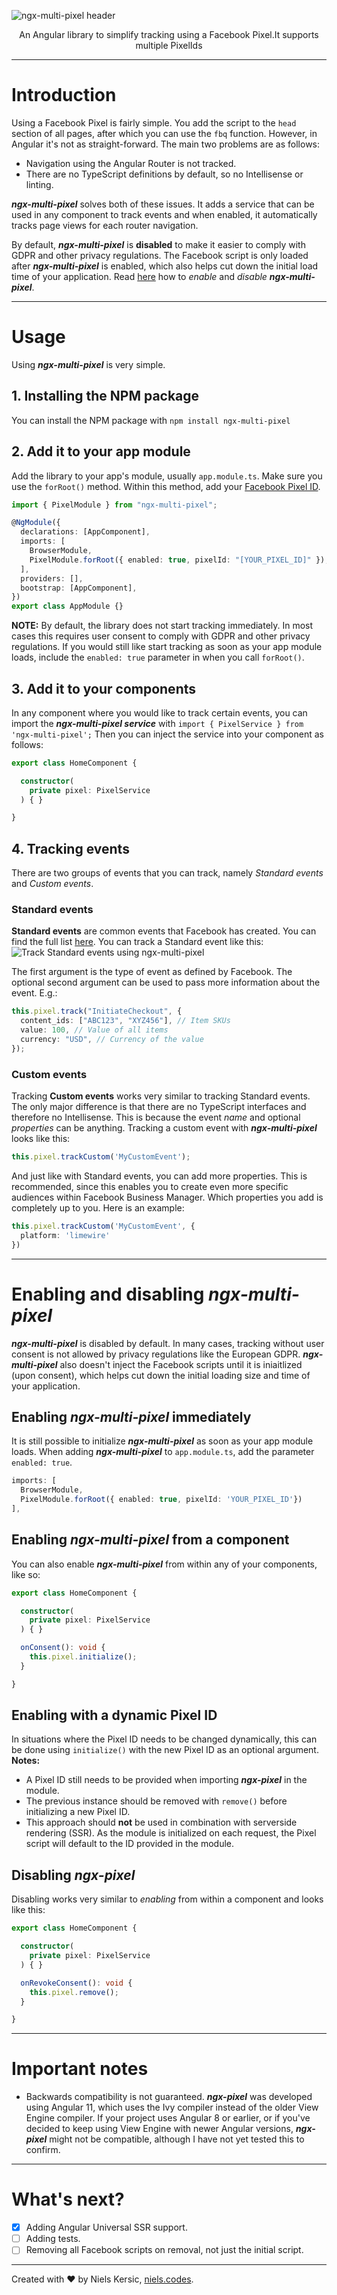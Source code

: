![ngx-multi-pixel header](https://storage.googleapis.com/nielskersic/static-images/github/ngx-multi-pixel%20header-min.png)

<p align="center">
An Angular library to simplify tracking using a Facebook Pixel.It supports multiple PixelIds
</p>

---

# Introduction

Using a Facebook Pixel is fairly simple. You add the script to the `head` section of all pages, after which you can use the `fbq` function. However, in Angular it's not as straight-forward. The main two problems are as follows:

- Navigation using the Angular Router is not tracked.
- There are no TypeScript definitions by default, so no Intellisense or linting.

**_ngx-multi-pixel_** solves both of these issues. It adds a service that can be used in any component to track events and when enabled, it automatically tracks page views for each router navigation.

By default, **_ngx-multi-pixel_** is **disabled** to make it easier to comply with GDPR and other privacy regulations. The Facebook script is only loaded after **_ngx-multi-pixel_** is enabled, which also helps cut down the initial load time of your application. Read [here](#enabling) how to _enable_ and _disable_ **_ngx-multi-pixel_**.

---

# Usage

Using **_ngx-multi-pixel_** is very simple.

## 1. Installing the NPM package

You can install the NPM package with `npm install ngx-multi-pixel`

## 2. Add it to your app module

Add the library to your app's module, usually `app.module.ts`. Make sure you use the `forRoot()` method. Within this method, add your [Facebook Pixel ID](https://www.facebook.com/business/help/952192354843755).

```typescript
import { PixelModule } from "ngx-multi-pixel";

@NgModule({
  declarations: [AppComponent],
  imports: [
    BrowserModule,
    PixelModule.forRoot({ enabled: true, pixelId: "[YOUR_PIXEL_ID]" }),
  ],
  providers: [],
  bootstrap: [AppComponent],
})
export class AppModule {}
```

**NOTE:** By default, the library does not start tracking immediately. In most cases this requires user consent to comply with GDPR and other privacy regulations. If you would still like start tracking as soon as your app module loads, include the `enabled: true` parameter in when you call `forRoot()`.

## 3. Add it to your components

In any component where you would like to track certain events, you can import the **_ngx-multi-pixel service_** with `import { PixelService } from 'ngx-multi-pixel';`
Then you can inject the service into your component as follows:

```TypeScript
export class HomeComponent {

  constructor(
    private pixel: PixelService
  ) { }

}
```

## 4. Tracking events

There are two groups of events that you can track, namely _Standard events_ and _Custom events_.

### Standard events

**Standard events** are common events that Facebook has created. You can find the full list [here](https://developers.facebook.com/docs/facebook-pixel/reference). You can track a Standard event like this:
![Track Standard events using ngx-multi-pixel](https://storage.googleapis.com/nielskersic/static-images/github/ngx-multi-pixel-track-large.gif)

The first argument is the type of event as defined by Facebook. The optional second argument can be used to pass more information about the event. E.g.:

```typescript
this.pixel.track("InitiateCheckout", {
  content_ids: ["ABC123", "XYZ456"], // Item SKUs
  value: 100, // Value of all items
  currency: "USD", // Currency of the value
});
```

### Custom events

Tracking **Custom events** works very similar to tracking Standard events. The only major difference is that there are no TypeScript interfaces and therefore no Intellisense. This is because the event _name_ and optional _properties_ can be anything. Tracking a custom event with **_ngx-multi-pixel_** looks like this:

```TypeScript
this.pixel.trackCustom('MyCustomEvent');
```

And just like with Standard events, you can add more properties. This is recommended, since this enables you to create even more specific audiences within Facebook Business Manager. Which properties you add is completely up to you. Here is an example:

```TypeScript
this.pixel.trackCustom('MyCustomEvent', {
  platform: 'limewire'
})
```

---

# Enabling and disabling **_ngx-multi-pixel_** <a name="enabling"></a>

**_ngx-multi-pixel_** is disabled by default. In many cases, tracking without user consent is not allowed by privacy regulations like the European GDPR. **_ngx-multi-pixel_** also doesn't inject the Facebook scripts until it is iniaitlized (upon consent), which helps cut down the initial loading size and time of your application.

## Enabling **_ngx-multi-pixel_** immediately

It is still possible to initialize **_ngx-multi-pixel_** as soon as your app module loads.
When adding **_ngx-multi-pixel_** to `app.module.ts`, add the parameter `enabled: true`.

```TypeScript
imports: [
  BrowserModule,
  PixelModule.forRoot({ enabled: true, pixelId: 'YOUR_PIXEL_ID'})
],
```

## Enabling **_ngx-multi-pixel_** from a component

You can also enable **_ngx-multi-pixel_** from within any of your components, like so:

```TypeScript
export class HomeComponent {

  constructor(
    private pixel: PixelService
  ) { }

  onConsent(): void {
    this.pixel.initialize();
  }

}
```

## Enabling with a dynamic Pixel ID

In situations where the Pixel ID needs to be changed dynamically, this can be done using `initialize()` with the new Pixel ID as an optional argument.
**Notes:**

- A Pixel ID still needs to be provided when importing **_ngx-pixel_** in the module.
- The previous instance should be removed with `remove()` before initializing a new Pixel ID.
- This approach should **not** be used in combination with serverside rendering (SSR). As the module is initialized on each request, the Pixel script will default to the ID provided in the module.

## Disabling **_ngx-pixel_**

Disabling works very similar to _enabling_ from within a component and looks like this:

```TypeScript
export class HomeComponent {

  constructor(
    private pixel: PixelService
  ) { }

  onRevokeConsent(): void {
    this.pixel.remove();
  }

}
```

---

# Important notes

- Backwards compatibility is not guaranteed. **_ngx-pixel_** was developed using Angular 11, which uses the Ivy compiler instead of the older View Engine compiler. If your project uses Angular 8 or earlier, or if you've decided to keep using View Engine with newer Angular versions, **_ngx-pixel_** might not be compatible, although I have not yet tested this to confirm.

---

# What's next?

- [x] Adding Angular Universal SSR support.
- [ ] Adding tests.
- [ ] Removing all Facebook scripts on removal, not just the initial script.

---

Created with ❤️ by Niels Kersic, [niels.codes](https://niels.codes).
